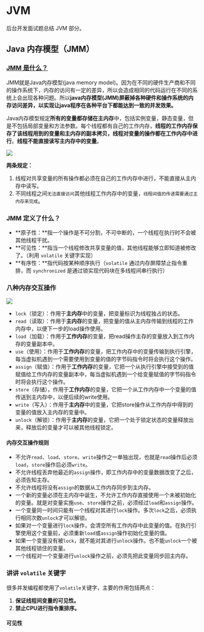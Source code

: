 # JVM

后台开发面试题总结 JVM 部分。

## Java 内存模型（JMM）

### [JMM 是什么？](https://zhuanlan.zhihu.com/p/258393139)

JMM就是Java内存模型(java memory model)。因为在不同的硬件生产商和不同的操作系统下，内存的访问有一定的差异，所以会造成相同的代码运行在不同的系统上会出现各种问题。所以**java内存模型(JMM)屏蔽掉各种硬件和操作系统的内存访问差异，以实现让java程序在各种平台下都能达到一致的并发效果。**

Java内存模型规定**所有的变量都存储在主内存**中，包括实例变量，静态变量，但是不包括局部变量和方法参数。每个线程都有自己的工作内存，**线程的工作内存保存了该线程用到的变量和主内存的副本拷贝，线程对变量的操作都在工作内存中进行**。**线程不能直接读写主内存中的变量**。

![](http://images.yingwai.top/picgo/20210716231719.jpg)

**两条规定：**

1. 线程对共享变量的所有操作都必须在自己的工作内存中进行，不能直接从主内存中读写。
2. 不同线程之间`无法直接访问`其他线程工作内存中的变量，`线程间值的传递需要通过主内存来完成`。



### JMM 定义了什么？

* **原子性：**指一个操作是不可分割，不可中断的，一个线程在执行时不会被其他线程干扰。
* **可见性：**指当一个线程修改共享变量的值，其他线程能够立即知道被修改了。（利用 `volatile` 关键字实现）
* **有序性：**指代码按某种顺序执行（`volatile` 通过内存屏障禁止指令重排，而 `synchronized` 是通过锁实现代码块在多线程间串行执行）



### 八种内存交互操作

![](http://images.yingwai.top/picgo/20210716232311.jpg)

- `lock`（锁定）：作用于**主内存**中的变量，把变量标识为线程独占的状态。
- `read`（读取）：作用于**主内存**的变量，把变量的值从主内存传输到线程的工作内存中，以便下一步的load操作使用。
- `load`（加载）：作用于**工作内存**的变量，把read操作主存的变量放入到工作内存的变量副本中。
- `use`（使用）：作用于**工作内存**的变量，把工作内存中的变量传输到执行引擎，每当虚拟机遇到一个需要使用到变量的值的字节码指令时将会执行这个操作。
- `assign`（赋值）：作用于**工作内存**的变量，它把一个从执行引擎中接受到的值赋值给工作内存的变量副本中，每当虚拟机遇到一个给变量赋值的字节码指令时将会执行这个操作。
- `store`（存储），作用于**工作内存**的变量，它把一个从工作内存中一个变量的值传送到主内存中，以便后续的write使用。
- `write`（写入）：作用于**主内存**中的变量，它把store操作从工作内存中得到的变量的值放入主内存的变量中。
- `unlock`（解锁）：作用于**主内存**的变量，它把一个处于锁定状态的变量释放出来，释放后的变量才可以被其他线程锁定。

#### 内存交互操作规则

- 不允许`read`、`load`、`store`、`write`操作之一单独出现，也就是`read`操作后必须`load`，`store`操作后必须`write`。
- 不允许线程丢弃他最近的`assign`操作，即工作内存中的变量数据改变了之后，必须告知主存。
- 不允许线程将没有`assign`的数据从工作内存同步到主内存。
- 一个新的变量必须在主内存中诞生，不允许工作内存直接使用一个未被初始化的变量。就是对变量实施`use`、`store`操作之前，必须经过`load`和`assign`操作。
- 一个变量同一时间只能有一个线程对其进行`lock`操作。多次`lock`之后，必须执行相同次数`unlock`才可以解锁。
- 如果对一个变量进行`lock`操作，会清空所有工作内存中此变量的值。在执行引擎使用这个变量前，必须重新`load`或`assign`操作初始化变量的值。
- 如果一个变量没有被`lock`，就不能对其进行`unlock`操作。也不能`unlock`一个被其他线程锁住的变量。
- 一个线程对一个变量进行`unlock`操作之前，必须先把此变量同步回主内存。



###  讲讲 `volatile` 关键字

很多并发编程都使用了`volatile`关键字，主要的作用包括两点：

1. **保证线程间变量的可见性。**
2. **禁止CPU进行指令重排序。**

#### 可见性

